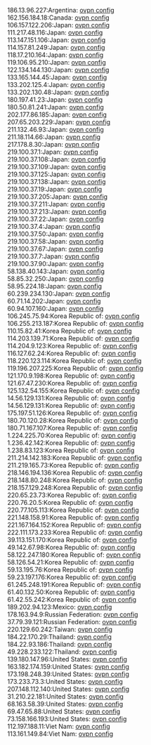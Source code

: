 186.13.96.227:Argentina: [ovpn config](vpn/186_13_96_227.ovpn)  
162.156.184.18:Canada: [ovpn config](vpn/162_156_184_18.ovpn)  
106.157.122.206:Japan: [ovpn config](vpn/106_157_122_206.ovpn)  
111.217.48.116:Japan: [ovpn config](vpn/111_217_48_116.ovpn)  
113.147.151.106:Japan: [ovpn config](vpn/113_147_151_106.ovpn)  
114.157.81.249:Japan: [ovpn config](vpn/114_157_81_249.ovpn)  
118.17.210.164:Japan: [ovpn config](vpn/118_17_210_164.ovpn)  
119.106.95.210:Japan: [ovpn config](vpn/119_106_95_210.ovpn)  
122.134.144.130:Japan: [ovpn config](vpn/122_134_144_130.ovpn)  
133.165.144.45:Japan: [ovpn config](vpn/133_165_144_45.ovpn)  
133.202.125.4:Japan: [ovpn config](vpn/133_202_125_4.ovpn)  
133.202.130.48:Japan: [ovpn config](vpn/133_202_130_48.ovpn)  
180.197.41.23:Japan: [ovpn config](vpn/180_197_41_23.ovpn)  
180.50.81.241:Japan: [ovpn config](vpn/180_50_81_241.ovpn)  
202.177.86.185:Japan: [ovpn config](vpn/202_177_86_185.ovpn)  
207.65.203.229:Japan: [ovpn config](vpn/207_65_203_229.ovpn)  
211.132.46.93:Japan: [ovpn config](vpn/211_132_46_93.ovpn)  
211.18.114.66:Japan: [ovpn config](vpn/211_18_114_66.ovpn)  
217.178.8.30:Japan: [ovpn config](vpn/217_178_8_30.ovpn)  
219.100.37.1:Japan: [ovpn config](vpn/219_100_37_1.ovpn)  
219.100.37.108:Japan: [ovpn config](vpn/219_100_37_108.ovpn)  
219.100.37.109:Japan: [ovpn config](vpn/219_100_37_109.ovpn)  
219.100.37.125:Japan: [ovpn config](vpn/219_100_37_125.ovpn)  
219.100.37.138:Japan: [ovpn config](vpn/219_100_37_138.ovpn)  
219.100.37.19:Japan: [ovpn config](vpn/219_100_37_19.ovpn)  
219.100.37.205:Japan: [ovpn config](vpn/219_100_37_205.ovpn)  
219.100.37.211:Japan: [ovpn config](vpn/219_100_37_211.ovpn)  
219.100.37.213:Japan: [ovpn config](vpn/219_100_37_213.ovpn)  
219.100.37.22:Japan: [ovpn config](vpn/219_100_37_22.ovpn)  
219.100.37.4:Japan: [ovpn config](vpn/219_100_37_4.ovpn)  
219.100.37.50:Japan: [ovpn config](vpn/219_100_37_50.ovpn)  
219.100.37.58:Japan: [ovpn config](vpn/219_100_37_58.ovpn)  
219.100.37.67:Japan: [ovpn config](vpn/219_100_37_67.ovpn)  
219.100.37.7:Japan: [ovpn config](vpn/219_100_37_7.ovpn)  
219.100.37.90:Japan: [ovpn config](vpn/219_100_37_90.ovpn)  
58.138.40.143:Japan: [ovpn config](vpn/58_138_40_143.ovpn)  
58.85.32.250:Japan: [ovpn config](vpn/58_85_32_250.ovpn)  
58.95.224.18:Japan: [ovpn config](vpn/58_95_224_18.ovpn)  
60.239.234.130:Japan: [ovpn config](vpn/60_239_234_130.ovpn)  
60.71.14.202:Japan: [ovpn config](vpn/60_71_14_202.ovpn)  
60.94.107.160:Japan: [ovpn config](vpn/60_94_107_160.ovpn)  
106.245.75.94:Korea Republic of: [ovpn config](vpn/106_245_75_94.ovpn)  
106.255.213.187:Korea Republic of: [ovpn config](vpn/106_255_213_187.ovpn)  
110.15.82.41:Korea Republic of: [ovpn config](vpn/110_15_82_41.ovpn)  
114.203.139.71:Korea Republic of: [ovpn config](vpn/114_203_139_71.ovpn)  
114.204.9.123:Korea Republic of: [ovpn config](vpn/114_204_9_123.ovpn)  
116.127.62.24:Korea Republic of: [ovpn config](vpn/116_127_62_24.ovpn)  
118.220.123.114:Korea Republic of: [ovpn config](vpn/118_220_123_114.ovpn)  
119.196.207.225:Korea Republic of: [ovpn config](vpn/119_196_207_225.ovpn)  
121.170.9.198:Korea Republic of: [ovpn config](vpn/121_170_9_198.ovpn)  
121.67.47.230:Korea Republic of: [ovpn config](vpn/121_67_47_230.ovpn)  
125.132.54.155:Korea Republic of: [ovpn config](vpn/125_132_54_155.ovpn)  
14.56.129.131:Korea Republic of: [ovpn config](vpn/14_56_129_131.ovpn)  
14.56.129.131:Korea Republic of: [ovpn config](vpn/14_56_129_131.ovpn)  
175.197.51.126:Korea Republic of: [ovpn config](vpn/175_197_51_126.ovpn)  
180.70.120.28:Korea Republic of: [ovpn config](vpn/180_70_120_28.ovpn)  
180.71.167.107:Korea Republic of: [ovpn config](vpn/180_71_167_107.ovpn)  
1.224.225.70:Korea Republic of: [ovpn config](vpn/1_224_225_70.ovpn)  
1.236.42.142:Korea Republic of: [ovpn config](vpn/1_236_42_142.ovpn)  
1.238.83.123:Korea Republic of: [ovpn config](vpn/1_238_83_123.ovpn)  
211.214.142.183:Korea Republic of: [ovpn config](vpn/211_214_142_183.ovpn)  
211.219.165.73:Korea Republic of: [ovpn config](vpn/211_219_165_73.ovpn)  
218.146.194.136:Korea Republic of: [ovpn config](vpn/218_146_194_136.ovpn)  
218.148.80.248:Korea Republic of: [ovpn config](vpn/218_148_80_248.ovpn)  
218.157.129.248:Korea Republic of: [ovpn config](vpn/218_157_129_248.ovpn)  
220.65.23.73:Korea Republic of: [ovpn config](vpn/220_65_23_73.ovpn)  
220.76.20.5:Korea Republic of: [ovpn config](vpn/220_76_20_5.ovpn)  
220.77.105.113:Korea Republic of: [ovpn config](vpn/220_77_105_113.ovpn)  
221.148.158.91:Korea Republic of: [ovpn config](vpn/221_148_158_91.ovpn)  
221.167.164.152:Korea Republic of: [ovpn config](vpn/221_167_164_152.ovpn)  
222.111.173.233:Korea Republic of: [ovpn config](vpn/222_111_173_233.ovpn)  
39.113.151.170:Korea Republic of: [ovpn config](vpn/39_113_151_170.ovpn)  
49.142.67.98:Korea Republic of: [ovpn config](vpn/49_142_67_98.ovpn)  
58.122.247.180:Korea Republic of: [ovpn config](vpn/58_122_247_180.ovpn)  
58.126.54.21:Korea Republic of: [ovpn config](vpn/58_126_54_21.ovpn)  
59.13.195.76:Korea Republic of: [ovpn config](vpn/59_13_195_76.ovpn)  
59.23.197.176:Korea Republic of: [ovpn config](vpn/59_23_197_176.ovpn)  
61.245.248.191:Korea Republic of: [ovpn config](vpn/61_245_248_191.ovpn)  
61.40.132.50:Korea Republic of: [ovpn config](vpn/61_40_132_50.ovpn)  
61.42.55.242:Korea Republic of: [ovpn config](vpn/61_42_55_242.ovpn)  
189.202.94.123:Mexico: [ovpn config](vpn/189_202_94_123.ovpn)  
178.163.94.9:Russian Federation: [ovpn config](vpn/178_163_94_9.ovpn)  
37.79.39.121:Russian Federation: [ovpn config](vpn/37_79_39_121.ovpn)  
220.129.60.242:Taiwan: [ovpn config](vpn/220_129_60_242.ovpn)  
184.22.170.29:Thailand: [ovpn config](vpn/184_22_170_29.ovpn)  
184.22.93.186:Thailand: [ovpn config](vpn/184_22_93_186.ovpn)  
49.228.233.122:Thailand: [ovpn config](vpn/49_228_233_122.ovpn)  
139.180.147.96:United States: [ovpn config](vpn/139_180_147_96.ovpn)  
163.182.174.159:United States: [ovpn config](vpn/163_182_174_159.ovpn)  
173.198.248.39:United States: [ovpn config](vpn/173_198_248_39.ovpn)  
173.233.73.3:United States: [ovpn config](vpn/173_233_73_3.ovpn)  
207.148.112.140:United States: [ovpn config](vpn/207_148_112_140.ovpn)  
31.210.22.181:United States: [ovpn config](vpn/31_210_22_181.ovpn)  
68.163.58.39:United States: [ovpn config](vpn/68_163_58_39.ovpn)  
69.47.65.88:United States: [ovpn config](vpn/69_47_65_88.ovpn)  
73.158.166.193:United States: [ovpn config](vpn/73_158_166_193.ovpn)  
112.197.188.11:Viet Nam: [ovpn config](vpn/112_197_188_11.ovpn)  
113.161.149.84:Viet Nam: [ovpn config](vpn/113_161_149_84.ovpn)  
